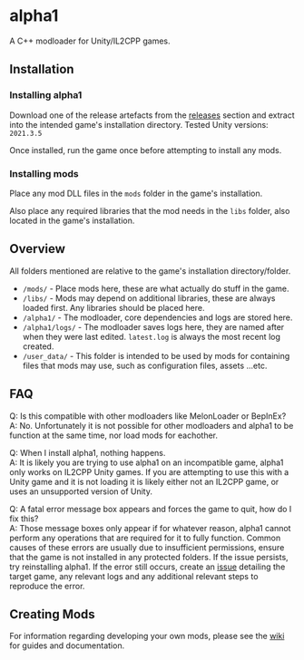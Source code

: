 # alpha1
A C++ modloader for Unity/IL2CPP games.

## Installation
### Installing alpha1
Download one of the release artefacts from the [releases](https://github.com/MillzyDev/alpha1/releases/latest) section and extract into the intended game's installation directory. Tested Unity versions: `2021.3.5`

Once installed, run the game once before attempting to install any mods.

### Installing mods
Place any mod DLL files in the `mods` folder in the game's installation.

Also place any required libraries that the mod needs in the `libs` folder, also located in the game's installation.

## Overview
All folders mentioned are relative to the game's installation directory/folder.

* `/mods/` - Place mods here, these are what actually do stuff in the game.
* `/libs/` - Mods may depend on additional libraries, these are always loaded first. Any libraries should be placed here.
* `/alpha1/` - The modloader, core dependencies and logs are stored here.
* `/alpha1/logs/` - The modloader saves logs here, they are named after when they were last edited. `latest.log` is always the most recent log created.
* `/user_data/` - This folder is intended to be used by mods for containing files that mods may use, such as configuration files, assets ...etc.

## FAQ
Q: Is this compatible with other modloaders like MelonLoader or BepInEx? <br>
A: No. Unfortunately it is not possible for other modloaders and alpha1 to be function at the same time, nor load mods for eachother.

Q: When I install alpha1, nothing happens. <br>
A: It is likely you are trying to use alpha1 on an incompatible game, alpha1 only works on IL2CPP Unity games. If you are attempting to use this with a Unity game and it is not loading it is likely either not an IL2CPP game, or uses an unsupported version of Unity.

Q: A fatal error message box appears and forces the game to quit, how do I fix this? <br>
A: Those message boxes only appear if for whatever reason, alpha1 cannot perform any operations that are required for it to fully function. Common causes of these errors are usually due to insufficient permissions, ensure that the game is not installed in any protected folders. If the issue persists, try reinstalling alpha1. If the error still occurs, create an [issue](https://github.com/MillzyDev/alpha1/issues) detailing the target game, any relevant logs and any additional relevant steps to reproduce the error.

## Creating Mods
For information regarding developing your own mods, please see the [wiki](https://github.com/MillzyDev/alpha1/wiki) for guides and documentation.
